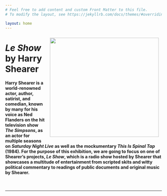 ```yaml
---
# Feel free to add content and custom Front Matter to this file.
# To modify the layout, see https://jekyllrb.com/docs/themes/#overriding-theme-defaults

layout: home
---
```

<img style="padding: 10px;" align="right" width="350" height="320" src="https://github.com/lgsump/le-show/assets/122332459/977cf527-81cb-4ef4-b33c-0336a870af1c"><h1><i>Le Show</i> by Harry Shearer </h1>
  
<h4>Harry Shearer is a world-renowned actor, author, satirist, and comedian, known by many for his voice as Ned Flanders on the hit television show <i>The Simpsons</i>, as an actor for multiple seasons on <i>Saturday Night Live</i> as well as the mockumentary <i>This Is Spinal Tap</i> (1984). For the purpose of this exhibition, we are going to focus on one of Shearer’s projects, <i>Le Show</i>, which is a radio show hosted by Shearer that showcases a multitude of entertainment from scripted skits and witty political commentary to readings of public documents and original music by Shearer. </h4>

<br>
<hr>
